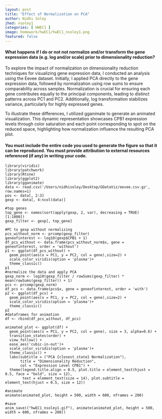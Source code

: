 ```yaml
---
layout: post
title: "Effect of Normalization on PCA"
author: Nidhi Soley
jhed: nsoley1
categories: [ HWEC1 ]
image: homework/hwEC1/hwEC1_nsoley1.png
featured: false
---
```


#### What happens if I do or not not normalize and/or transform the gene expression data (e.g. log and/or scale) prior to dimensionality reduction?

To explore the impact of normalization on dimensionality reduction techniques for visualizing gene expression data, I conducted an analysis using the Eevee dataset. Initially, I applied PCA directly to the gene expression data, followed by normalization using row sums to ensure comparability across samples. Normalization is crucial for ensuring each gene contributes equally to the principal components, leading to distinct patterns across PC1 and PC2. Additionally, log transformation stabilizes variance, particularly for highly expressed genes.

To illustrate these differences, I utilized gganimate to generate an animated visualization. This dynamic representation showcases CPB1 expression levels through color saturation and each point corresponding to spot on the reduced space, highlighting how normalization influence the resulting PCA plot.

#### You must include the entire code you used to generate the figure so that it can be reproduced. You must provide attribution to external resources referenced (if any) in writing your code.

```{r}
library(viridis)
library(patchwork)
library(Rtsne)
library(ggplot2)
library(gganimate)
data <- read.csv('/Users/nidhisoley/Desktop/GDataViz/eevee.csv.gz', row.names=1)
pos <- data[, 2:3]
gexp <- data[, 4:ncol(data)]

#top genes
top_gene <- names(sort(apply(gexp, 2, var), decreasing = TRUE)[1:1000]) 
gexp_filter <- gexp[, top_gene]

#PC to gexp without normalizing
pcs_without_norm <- prcomp(gexp_filter)
geneofinterest <- log10(gexp$CPB1 + 1)
df_pcs_without <- data.frame(pcs_without_norm$x, gene = geneofinterest, order = 'without')
p1 <- ggplot(df_pcs_without) +
  geom_point(aes(x = PC1, y = PC2, col = gene),size=2) +
  scale_color_viridis(option = 'plasma')+
  theme_classic() 
p1
#normalize the data and apply PCA 
gexp_norm <- log10(gexp_filter / rowSums(gexp_filter) * mean(rowSums(gexp_filter)) + 1)
pcs <- prcomp(gexp_norm)
df_pcs <- data.frame(pcs$x, gene = geneofinterest, order = 'with')
p2 <- ggplot(df_pcs) +
  geom_point(aes(x = PC1, y = PC2, col = gene),size=2) +
  scale_color_viridis(option = 'plasma')+
  theme_classic() 
p2
#dataframes for animation
df <- rbind(df_pcs_without, df_pcs)

animated_plot <- ggplot(df) + 
  geom_point(aes(x = PC1, y = PC2, col = gene), size = 3, alpha=0.6) +
  transition_states(order) +
  view_follow() +
  ease_aes('cubic-in-out')+
  scale_color_viridis(option = 'plasma')+
  theme_classic() +
  labs(subtitle = ("PCA {closest_state} Normalization"), 
       title = "Dimensionality Reduction", 
       col = "Expression Level CPB1") + 
  theme(legend.title.align = 0.5, plot.title = element_text(hjust = 0.5, face = "bold", size = 12), 
        text = element_text(size = 14), plot.subtitle = element_text(hjust = 0.5, size = 12))

#animate
animate(animated_plot, height = 500, width = 600, nframes = 200)

#save
anim_save(("hwEC1_nsoley1.gif"), animate(animated_plot, height = 500, width = 600, nframes = 200))


```
